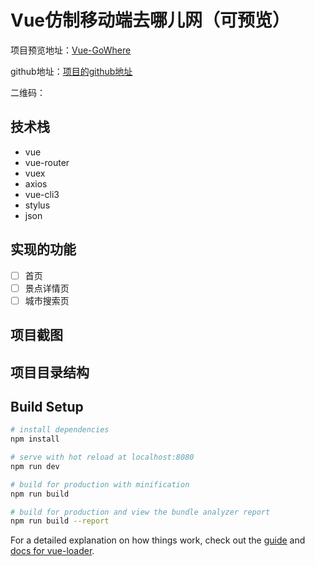 # Vue仿制移动端去哪儿网（可预览）
项目预览地址：[Vue-GoWhere]()

github地址：[项目的github地址](https://github.com/Jacleklm/GoWhere/)

二维码：

## 技术栈
* vue
* vue-router
* vuex
* axios
* vue-cli3
* stylus
* json

## 实现的功能
- [ ] 首页
- [ ] 景点详情页
- [ ] 城市搜索页

## 项目截图

## 项目目录结构


## Build Setup

``` bash
# install dependencies
npm install

# serve with hot reload at localhost:8080
npm run dev

# build for production with minification
npm run build

# build for production and view the bundle analyzer report
npm run build --report
```

For a detailed explanation on how things work, check out the [guide](http://vuejs-templates.github.io/webpack/) and [docs for vue-loader](http://vuejs.github.io/vue-loader).
